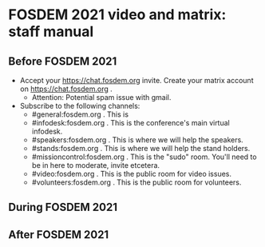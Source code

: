 # FOSDEM 2021 video and matrix: staff manual

## Before FOSDEM 2021
- Accept your https://chat.fosdem.org invite. Create your matrix account on https://chat.fosdem.org .
  - Attention: Potential spam issue with gmail.
- Subscribe to the following channels:
  - #general:fosdem.org . This is 
  - #infodesk:fosdem.org . This is the conference's main virtual infodesk.
  - #speakers:fosdem.org . This is where we will help the speakers.
  - #stands:fosdem.org . This is where we will help the stand holders.
  - #missioncontrol:fosdem.org . This is the "sudo" room. You'll need to be in here to moderate, invite etcetera.
  - #video:fosdem.org . This is the public room for video issues.
  - #volunteers:fosdem.org . This is the public room for volunteers.

## During FOSDEM 2021


## After FOSDEM 2021
